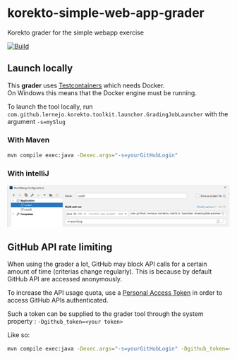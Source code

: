 # korekto-simple-web-app-grader
Korekto grader for the simple webapp exercise

[![Build](https://github.com/lernejo/korekto-simple-web-app-grader/actions/workflows/build.yml/badge.svg)](https://github.com/lernejo/korekto-simple-web-app-grader/actions)

## Launch locally

This **grader** uses [Testcontainers](https://www.testcontainers.org/) which needs Docker.  
On Windows this means that the Docker engine must be running.

To launch the tool locally, run `com.github.lernejo.korekto.toolkit.launcher.GradingJobLauncher` with the
argument `-s=mySlug`

### With Maven

```bash
mvn compile exec:java -Dexec.args="-s=yourGitHubLogin"
```

### With intelliJ

![Demo Run Configuration](https://raw.githubusercontent.com/lernejo/korekto-toolkit/main/docs/demo_run_configuration.png)

## GitHub API rate limiting

When using the grader a lot, GitHub may block API calls for a certain amount of time (criterias change regularly).
This is because by default GitHub API are accessed anonymously.

To increase the API usage quota, use a [Personal Access Token](https://docs.github.com/en/authentication/keeping-your-account-and-data-secure/creating-a-personal-access-token) in order to access GitHub APIs authenticated.

Such a token can be supplied to the grader tool through the system property : `-Dgithub_token=<your token>`

Like so:

```bash
mvn compile exec:java -Dexec.args="-s=yourGitHubLogin" -Dgithub_token=<your token>
```
